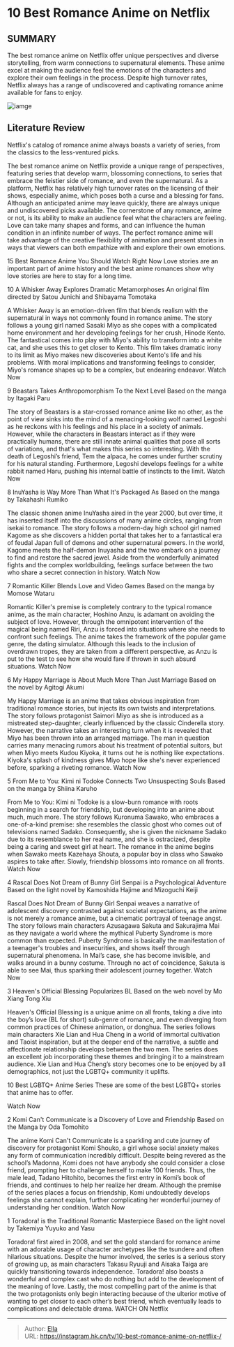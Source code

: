 # 10 Best Romance Anime on Netflix 


## SUMMARY 


 The best romance anime on Netflix offer unique perspectives and diverse storytelling, from warm connections to supernatural elements. 
 These anime excel at making the audience feel the emotions of the characters and explore their own feelings in the process. 
 Despite high turnover rates, Netflix always has a range of undiscovered and captivating romance anime available for fans to enjoy. 

![iamge](https://static1.srcdn.com/wordpress/wp-content/uploads/2024/01/best-romance-on-netflix.jpg)

## Literature Review
Netflix&#39;s catalog of romance anime always boasts a variety of series, from the classics to the less-ventured picks.




The best romance anime on Netflix provide a unique range of perspectives, featuring series that develop warm, blossoming connections, to series that embrace the feistier side of romance, and even the supernatural. As a platform, Netflix has relatively high turnover rates on the licensing of their shows, especially anime, which poses both a curse and a blessing for fans. Although an anticipated anime may leave quickly, there are always unique and undiscovered picks available.
The cornerstone of any romance, anime or not, is its ability to make an audience feel what the characters are feeling. Love can take many shapes and forms, and can influence the human condition in an infinite number of ways. The perfect romance anime will take advantage of the creative flexibility of animation and present stories in ways that viewers can both empathize with and explore their own emotions.
            
 
 15 Best Romance Anime You Should Watch Right Now 
Love stories are an important part of anime history and the best anime romances show why love stories are here to stay for a long time.













 








 10  A Whisker Away Explores Dramatic Metamorphoses 
An original film directed by Satou Junichi and Shibayama Tomotaka
        

A Whisker Away is an emotion-driven film that blends realism with the supernatural in ways not commonly found in romance anime. The story follows a young girl named Sasaki Miyo as she copes with a complicated home environment and her developing feelings for her crush, Hinode Kento. The fantastical comes into play with Miyo&#39;s ability to transform into a white cat, and she uses this to get closer to Kento. This film takes dramatic irony to its limit as Miyo makes new discoveries about Kento&#39;s life and his problems. With moral implications and transforming feelings to consider, Miyo&#39;s romance shapes up to be a complex, but endearing endeavor.
Watch Now





 9  Beastars Takes Anthropomorphism To the Next Level 
Based on the manga by Itagaki Paru
        

The story of Beastars is a star-crossed romance anime like no other, as the point of view sinks into the mind of a menacing-looking wolf named Legoshi as he reckons with his feelings and his place in a society of animals. However, while the characters in Beastars interact as if they were practically humans, there are still innate animal qualities that pose all sorts of variations, and that&#39;s what makes this series so interesting. With the death of Legoshi’s friend, Tem the alpaca, he comes under further scrutiny for his natural standing. Furthermore, Legoshi develops feelings for a white rabbit named Haru, pushing his internal battle of instincts to the limit. 
Watch Now





 8  InuYasha is Way More Than What It&#39;s Packaged As 
Based on the manga by Takahashi Rumiko


 







The classic shonen anime InuYasha aired in the year 2000, but over time, it has inserted itself into the discussions of many anime circles, ranging from isekai to romance. The story follows a modern-day high school girl named Kagome as she discovers a hidden portal that takes her to a fantastical era of feudal Japan full of demons and other supernatural powers. In the world, Kagome meets the half-demon Inuyasha and the two embark on a journey to find and restore the sacred jewel. Aside from the wonderfully animated fights and the complex worldbuilding, feelings surface between the two who share a secret connection in history. 
Watch Now





 7  Romantic Killer Blends Love and Video Games 
Based on the manga by Momose Wataru
        

Romantic Killer&#39;s premise is completely contrary to the typical romance anime, as the main character, Hoshino Anzu, is adamant on avoiding the subject of love. However, through the omnipotent intervention of the magical being named Riri, Anzu is forced into situations where she needs to confront such feelings. The anime takes the framework of the popular game genre, the dating simulator. Although this leads to the inclusion of overdrawn tropes, they are taken from a different perspective, as Anzu is put to the test to see how she would fare if thrown in such absurd situations.
Watch Now





 6  My Happy Marriage is About Much More Than Just Marriage 
Based on the novel by Agitogi Akumi


 







My Happy Marriage is an anime that takes obvious inspiration from traditional romance stories, but injects its own twists and interpretations. The story follows protagonist Saimori Miyo as she is introduced as a mistreated step-daughter, clearly influenced by the classic Cinderella story. However, the narrative takes an interesting turn when it is revealed that Miyo has been thrown into an arranged marriage. The man in question carries many menacing rumors about his treatment of potential suitors, but when Miyo meets Kudou Kiyoka, it turns out he is nothing like expectations. Kiyoka&#39;s splash of kindness gives Miyo hope like she&#39;s never experienced before, sparking a riveting romance. 
Watch Now





 5  From Me to You: Kimi ni Todoke Connects Two Unsuspecting Souls 
Based on the manga by Shiina Karuho
        

From Me to You: Kimi ni Todoke is a slow-burn romance with roots beginning in a search for friendship, but developing into an anime about much, much more. The story follows Kuronuma Sawako, who embraces a one-of-a-kind premise: she resembles the classic ghost who comes out of televisions named Sadako. Consequently, she is given the nickname Sadako due to its resemblance to her real name, and she is ostracized, despite being a caring and sweet girl at heart. The romance in the anime begins when Sawako meets Kazehaya Shouta, a popular boy in class who Sawako aspires to take after. Slowly, friendship blossoms into romance on all fronts.
Watch Now





 4  Rascal Does Not Dream of Bunny Girl Senpai is a Psychological Adventure 
Based on the light novel by Kamoshida Hajime and Mizoguchi Keiji
        

Rascal Does Not Dream of Bunny Girl Senpai weaves a narrative of adolescent discovery contrasted against societal expectations, as the anime is not merely a romance anime, but a cinematic portrayal of teenage angst. The story follows main characters Azusagawa Sakuta and Sakurajima Mai as they navigate a world where the mythical Puberty Syndrome is more common than expected. Puberty Syndrome is basically the manifestation of a teenager&#39;s troubles and insecurities, and shows itself through supernatural phenomena. In Mai’s case, she has become invisible, and walks around in a bunny costume. Through no act of coincidence, Sakuta is able to see Mai, thus sparking their adolescent journey together.
Watch Now





 3  Heaven&#39;s Official Blessing Popularizes BL 
Based on the web novel by Mo Xiang Tong Xiu


 







Heaven&#39;s Official Blessing is a unique anime on all fronts, taking a dive into the boy’s love (BL for short) sub-genre of romance, and even diverging from common practices of Chinese animation, or donghua. The series follows main characters Xie Lian and Hua Cheng in a world of immortal cultivation and Taoist inspiration, but at the deeper end of the narrative, a subtle and affectionate relationship develops between the two men. The series does an excellent job incorporating these themes and bringing it to a mainstream audience. Xie Lian and Hua Cheng’s story becomes one to be enjoyed by all demographics, not just the LGBTQ&#43; community it uplifts.
            
 
 10 Best LGBTQ&#43; Anime Series 
These are some of the best LGBTQ&#43; stories that anime has to offer.




Watch Now





 2  Komi Can&#39;t Communicate is a Discovery of Love and Friendship 
Based on the Manga by Oda Tomohito


 







The anime Komi Can&#39;t Communicate is a sparkling and cute journey of discovery for protagonist Komi Shouko, a girl whose social anxiety makes any form of communication incredibly difficult. Despite being revered as the school’s Madonna, Komi does not have anybody she could consider a close friend, prompting her to challenge herself to make 100 friends. Thus, the male lead, Tadano Hitohito, becomes the first entry in Komi’s book of friends, and continues to help her realize her dream. Although the premise of the series places a focus on friendship, Komi undoubtedly develops feelings she cannot explain, further complicating her wonderful journey of understanding her condition.
Watch Now





 1  Toradora! is the Traditional Romantic Masterpiece 
Based on the light novel by Takemiya Yuyuko and Yasu


 







Toradora! first aired in 2008, and set the gold standard for romance anime with an adorable usage of character archetypes like the tsundere and often hilarious situations. Despite the humor involved, the series is a serious story of growing up, as main characters Takasu Ryuuji and Aisaka Taiga are quickly transitioning towards independence. Toradora! also boasts a wonderful and complex cast who do nothing but add to the development of the meaning of love. Lastly, the most compelling part of the anime is that the two protagonists only begin interacting because of the ulterior motive of wanting to get closer to each other’s best friend, which eventually leads to complications and delectable drama.
WATCH ON Netflix 

---

> Author: [Ella](https://instagram.hk.cn/)  
> URL: https://instagram.hk.cn/tv/10-best-romance-anime-on-netflix-/  

